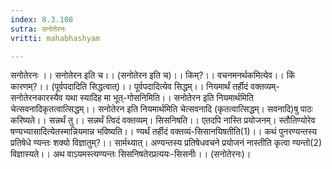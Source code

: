 ```yaml
---
index: 8.3.108
sutra: सनोतेरनः
vritti: mahabhashyam

---
```

 सनोतेरनः ।। सनोतेरन इति च।। (सनोतेरन इति च)।। किम्?।। वचनमनर्थकमित्येव।। किं कारणम्?।। (पूर्वपदादिति सिद्धत्वात्)।। पूर्वपदादित्येव सिद्धम्।। नियमार्थं तर्हीदं वक्तव्यम्-सनोतेरनकारस्यैव यथा स्यादिह मा भूत्-गोसनिमिति।। सनोतेरन इति नियमार्थमिति चेत्सवनादिकृतत्वात्सिद्धम्।। सनोतेरन इति नियमार्थमिति चेत्सवनादि (कृतत्वात्सिद्धम्। सवनादि)षु पाठः करिष्यते।। सन्नर्थं तु।। सन्नर्थं त्विदं वक्तव्यम्। सिसनिषति।। एतदपि नास्ति प्रयोजनम्। स्तौतिण्योरेव षण्यभ्यासादित्येतस्मान्नियमान्न भविष्यति।। ण्यर्थं तर्हीदं वक्तव्यं-सिसानयिषतीति(1)।। कथं पुनरण्यन्तस्य प्रतिषेधे ण्यन्तः शक्यो विज्ञातुम्?।। सार्मथ्यात्। अण्यन्तस्य प्रतिषेधवचने प्रयोजनं नास्तीति कृत्वा ण्यन्तो(2) विज्ञास्यते।। अथ वाऽयमस्त्यण्यन्तः सिसनिषतेरप्रत्ययः-सिसनीः।। (सनोतेरनः)। 